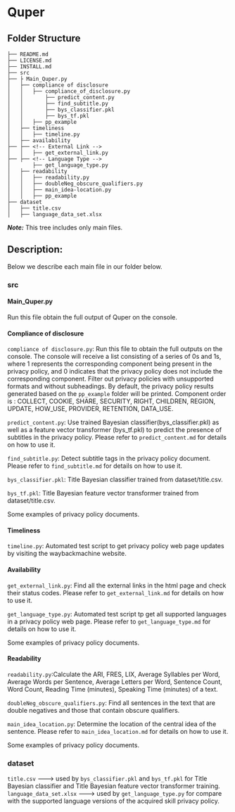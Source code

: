 # Quper
## Folder Structure

```
├── README.md
├── LICENSE.md
├── INSTALL.md
├── src
├── ├ Main_Quper.py
│   ├── compliance of disclosure
│   │	├── compliance_of_disclosure.py
│   │       ├── predict_content.py  
│   │       ├── find_subtitle.py
│   │       ├── bys_classifier.pkl
│   │       ├── bys_tf.pkl
│   │	├── pp_example
│   ├── timeliness
│   │	├── timeline.py
│   ├── availability
├── ├── <!-- External Link -->
│   │   ├── get_external_link.py
├── ├── <!-- Language Type -->
│       ├── get_language_type.py
│   ├── readability
│   │	├── readability.py
│   │	├── doubleNeg_obscure_qualifiers.py
│   │	├── main_idea-location.py
│   │	├── pp_example
├── dataset
│   ├── title.csv
│   ├── language_data_set.xlsx

```
***Note:*** This tree includes only main files. 

## Description:

Below we describe each main file in our folder below.

### src
#### Main_Quper.py
Run this file obtain the full output of Quper on the console.
#### Compliance of disclosure

```compliance of disclosure.py```: Run this file to obtain the full outputs on the console. The console will receive a list consisting of a series of 0s and 1s, where 1 represents the corresponding component being present in the privacy policy, and 0 indicates that the privacy policy does not include the corresponding component. Filter out privacy policies with unsupported formats and without subheadings. By default, the privacy policy results generated based on the ```pp_example``` folder will be printed. 
Component order is : COLLECT, COOKIE, SHARE, SECURITY, RIGHT, CHILDREN, REGION, UPDATE, HOW_USE, PROVIDER, RETENTION, DATA_USE.

```predict_content.py```: Use trained Bayesian classifier(bys_classifier.pkl) as well as a feature vector transformer (bys_tf.pkl) to predict the presence of subtitles in the privacy policy. Please refer to ```predict_content.md``` for details on how to use it.

```find_subtitle.py```: Detect subtitle tags in the privacy policy document. Please refer to ```find_subtitle.md``` for details on how to use it.

```bys_classifier.pkl```: Title Bayesian classifier trained from dataset/title.csv.

```bys_tf.pkl```: Title Bayesian feature vector transformer trained from dataset/title.csv.


<!-- pp_example -->
Some examples of privacy policy documents.  


#### Timeliness

```timeline.py```: Automated test script to get privacy policy web page updates by visiting the waybackmachine website.

#### Availability

```get_external_link.py```: Find all the external links in the html page and check their status codes. Please refer to ```get_external_link.md``` for details on how to use it.

```get_language_type.py```: Automated test script tp get all supported languages in a privacy policy web page. Please refer to ```get_language_type.md``` for details on how to use it.

<!-- pp_example -->
Some examples of privacy policy documents.


#### Readability 
```readability.py```:Calculate the ARI, FRES, LIX, Average Syllables per Word, Average Words per Sentence, Average Letters per Word, Sentence Count, Word Count, Reading Time (minutes), Speaking Time (minutes) of a text.

```doubleNeg_obscure_qualifiers.py```: Find all sentences in the text that are double negatives and those that contain obscure qualifiers.

```main_idea_location.py```: Determine the location of the central idea of the sentence. Please refer to ```main_idea_location.md``` for details on how to use it.

<!-- pp_example -->
Some examples of privacy policy documents.

### dataset
```title.csv``` ---> used by ```bys_classifier.pkl``` and ```bys_tf.pkl``` for Title Bayesian classifier and Title Bayesian feature vector transformer training.
```language_data_set.xlsx``` ---> used by ```get_language_type.py``` for compare with the supported language versions of the acquired skill privacy policy.
